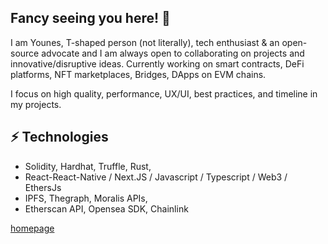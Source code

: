 ## Fancy seeing you here! 👋

I am Younes, T-shaped person (not literally), tech enthusiast & an open-source advocate and I am always open to collaborating on projects and innovative/disruptive ideas. 
Currently working on smart contracts, DeFi platforms, NFT marketplaces, Bridges, DApps on EVM chains.

I focus on high quality, performance, UX/UI, best practices, and timeline in my projects.

## ⚡ Technologies

* Solidity, Hardhat, Truffle, Rust,
* React-React-Native / Next.JS / Javascript / Typescript / Web3 / EthersJs
* IPFS, Thegraph, Moralis APIs, 
* Etherscan API, Opensea SDK, Chainlink


[homepage](https://blog-younes200.vercel.app)
